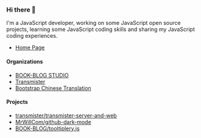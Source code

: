 ### Hi there 👋

I'm a JavaScript developer, working on some JavaScript open source projects, learning some JavaScript coding skills and sharing my JavaScript coding experiences.

- [Home Page](https://mrwillcom.github.io/)

#### Organizations

- [BOOK-BLOG STUDIO](https://github.com/BOOK-BLOG)
- [Transmister](https://github.com/transmister)
- [Bootstrap Chinese Translation](https://github.com/bootstrap-chinese-translation)

#### Projects

- [transmister/transmister-server-and-web](https://github.com/transmister/transmister-server-and-web)
- [MrWillCom/github-dark-mode](https://github.com/MrWillCom/github-dark-mode)
- [BOOK-BLOG/tooltiplery.js](https://github.com/BOOK-BLOG/tooltiplery.js)

<!--
**MrWillCom/MrWillCom** is a ✨ _special_ ✨ repository because its `README.md` (this file) appears on your GitHub profile.

Here are some ideas to get you started:

- 🔭 I’m currently working on ...
- 🌱 I’m currently learning ...
- 👯 I’m looking to collaborate on ...
- 🤔 I’m looking for help with ...
- 💬 Ask me about ...
- 📫 How to reach me: ...
- 😄 Pronouns: ...
- ⚡ Fun fact: ...
-->
